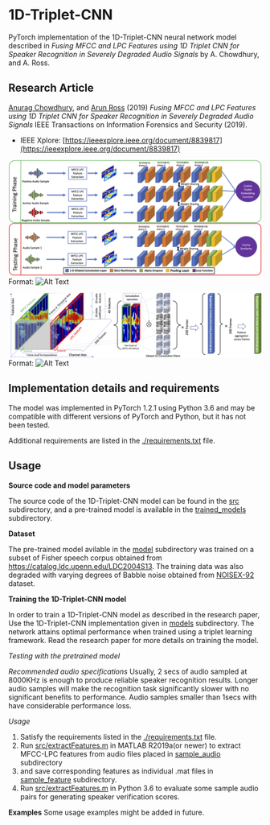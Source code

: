 
1D-Triplet-CNN
===============================

PyTorch implementation of the 1D-Triplet-CNN neural network model described in *Fusing MFCC and LPC Features using 1D Triplet CNN for Speaker Recognition in Severely Degraded Audio Signals* by A. Chowdhury, and A. Ross.

## Research Article

[Anurag Chowdhury](https://github.com/ChowdhuryAnurag), and [Arun Ross](http://www.cse.msu.edu/~rossarun/) (2019) *Fusing MFCC and LPC Features using 1D Triplet CNN for Speaker Recognition in Severely Degraded Audio Signals* IEEE Transactions on Information Forensics and Security (2019).   

- IEEE Xplore: [https://ieeexplore.ieee.org/document/8839817](https://ieeexplore.ieee.org/document/8839817)

![1D-Triplet-CNN Model](/images/arch.png)
Format: ![Alt Text](url)

![1D-Triplet-CNN Details](/images/Feature_fusion.png)
Format: ![Alt Text](url)

## Implementation details and requirements


The model was implemented in PyTorch 1.2.1 using Python 3.6 and may be compatible with different versions of PyTorch and Python, but it has not been tested.

Additional requirements are listed in the [./requirements.txt](./requirements.txt) file. 


## Usage

**Source code and model parameters**

The source code of the 1D-Triplet-CNN model can be found in the [src](./src) subdirectory, and a pre-trained model is available in the [trained_models](./trained_models) subdirectory.


**Dataset**

The pre-trained model avilable in the [model](./model) subdirectory was trained on a subset of Fisher speech corpus obtained from https://catalog.ldc.upenn.edu/LDC2004S13. The training data was also degraded with varying degrees of Babble noise obtained from [NOISEX-92](http://www.speech.cs.cmu.edu/comp.speech/Section1/Data/noisex.html) dataset.

**Training the 1D-Triplet-CNN model**

In order to train a 1D-Triplet-CNN model as described in the research paper, Use the 1D-Triplet-CNN implementation given in [models](./models) subdirectory.
The network attains optimal performance when trained using a triplet learning framework. Read the research paper for more details on training the model.

*Testing with the pretrained model*

*Recommended audio specifications*
Usually, 2 secs of audio sampled at 8000KHz is enough to produce reliable speaker recognition results.
Longer audio samples will make the recognition task significantly slower with no significant benefits to performance.
Audio samples smaller than 1secs with have considerable performance loss.

*Usage*
1. Satisfy the requirements listed in the [./requirements.txt](./requirements.txt) file. 
2. Run [src/extractFeatures.m](src/extractFeatures.m) in MATLAB R2019a(or newer) to extract MFCC-LPC features from audio files placed in [sample_audio](sample_audio) subdirectory
3. and save corresponding features as individual .mat files in [sample_feature](sample_feature) subdirectory.
4. Run [src/extractFeatures.m](src/test.py) in Python 3.6 to evaluate some sample audio pairs for generating speaker verification scores.

**Examples**
Some usage examples might be added in future.